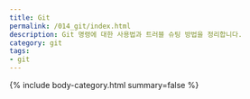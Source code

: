 ```yaml
---
title: Git 
permalink: /014_git/index.html
description: Git 명령에 대한 사용법과 트러블 슈팅 방법을 정리합니다. 
category: git
tags:
- git
---
```


{% include body-category.html summary=false %}
